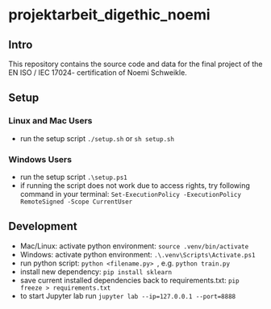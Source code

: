 # projektarbeit_digethic_noemi

## Intro

This repository contains the source code and data for the final project of the EN ISO / IEC 17024- certification of Noemi Schweikle.  

## Setup

### Linux and Mac Users

- run the setup script `./setup.sh` or `sh setup.sh`

### Windows Users

- run the setup script `.\setup.ps1`
- if running the script does not work due to access rights, try following command in your terminal: `Set-ExecutionPolicy -ExecutionPolicy RemoteSigned -Scope CurrentUser`

## Development

- Mac/Linux: activate python environment: `source .venv/bin/activate`
- Windows: activate python environment: `.\.venv\Scripts\Activate.ps1`
- run python script: `python <filename.py> `, e.g. `python train.py`
- install new dependency: `pip install sklearn`
- save current installed dependencies back to requirements.txt: `pip freeze > requirements.txt`
- to start Jupyter lab run `jupyter lab --ip=127.0.0.1 --port=8888`